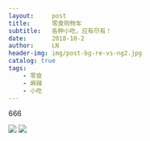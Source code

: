 ```yaml
---
layout:     post
title:      零食购物车
subtitle:   各种小吃，应有尽有！
date:       2018-10-2
author:     LN
header-img: img/post-bg-re-vs-ng2.jpg
catalog: true
tags:
    - 零食
    - 麻辣
    - 小吃
---
```



666

![](http://pgu35lq4q.bkt.clouddn.com/%E6%B4%BE%E5%A4%A7%E6%98%9F-%E4%BD%90%E5%8A%A9.jpg)
![](http://pgu35lq4q.bkt.clouddn.com/%E6%B4%BE%E5%A4%A7%E6%98%9F-%E4%BD%90%E5%8A%A9.jpg)
